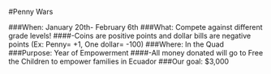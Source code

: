 #Penny Wars

###When: January 20th- February 6th
###What: Compete against different grade levels!
  ####-Coins are positive points and dollar bills are negative points (Ex: Penny= +1, One dollar= -100)
###Where: In the Quad
###Purpose: Year of Empowerment
  ####-All money donated will go to Free the Children to empower families in Ecuador
###Our goal: $3,000
